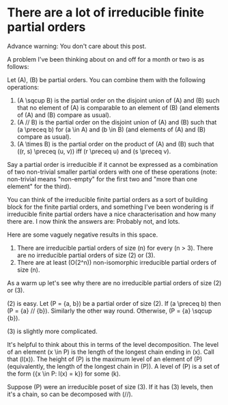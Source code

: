 # There are a lot of irreducible finite partial orders

Advance warning: You don't care about this post.

A problem I've been thinking about on and off for a month or two is as follows:

Let \(A\), \(B\) be partial orders. You can combine them with the following operations:

1. \(A \sqcup B\) is the partial order on the disjoint union of \(A\) and \(B\) such that no element of \(A\) is comparable to an element of \(B\) (and elements of \(A\) and \(B\) compare as usual).
2. \(A // B\)  is the partial order on the disjoint union of \(A\) and \(B\) such that \(a \preceq b\) for \(a \in A\) and \(b \in B\) (and elements of \(A\) and \(B\) compare as usual).
3. \(A \times B\) is the partial order on the product of \(A\) and \(B\) such that \((r, s) \preceq (u, v)\) iff \(r \preceq u\) and \(s \preceq v\).

Say a partial order is irreducible if it cannot be expressed as a combination of two non-trivial smaller partial orders with one of these operations (note: non-trivial means "non-empty" for the first two and "more than one element" for the third).

You can think of the irreducible finite partial orders as a sort of building block for the finite partial orders, and something I've been wondering is if irreducible finite partial orders have a nice characterisation and how many there are. I now think the answers are: Probably not, and lots.

Here are some vaguely negative results in this space.

1. There are irreducible partial orders of size \(n\) for every \(n > 3\). There are no irreducible partial orders of size \(2\) or \(3\).
2. There are at least \(O(2^n)\) non-isomorphic irreducible partial orders of size \(n\).

As a warm up let's see why there are no irreducible partial orders of size \(2\) or \(3\).

\(2\) is easy. Let \(P = \{a, b\}\) be a partial order of size \(2\). If \(a \preceq b\) then \(P = \{a\} // \{b\}\). Similarly the other way round. Otherwise, \(P = \{a\} \sqcup \{b\}\).

\(3\) is slightly more complicated.

It's helpful to think about this in terms of the level decomposition. The level of an element \(x \in P\) is the length of the longest chain ending in \(x\). Call that \(l(x)\). The height of \(P\) is the maximum level of an element of \(P\) (equivalently, the length of the longest chain in \(P\)). A level of \(P\) is a set of the form \(\{x \in P: l(x) = k\}\) for some \(k\).

Suppose \(P\) were an irreducible poset of size \(3\). If it has \(3\) levels, then it's a chain, so can be decomposed with \(//\).

